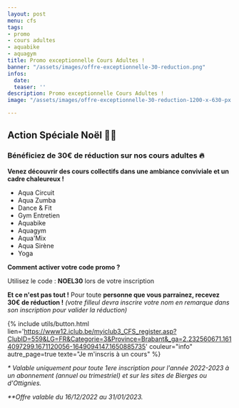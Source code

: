 ```yaml
---
layout: post
menu: cfs
tags:
- promo
- cours adultes
- aquabike
- aquagym
title: Promo exceptionnelle Cours Adultes !
banner: "/assets/images/offre-exceptionnelle-30-reduction.png"
infos:
  date: 
  teaser: ''
description: Promo exceptionnelle Cours Adultes !
image: "/assets/images/offre-exceptionnelle-30-reduction-1200-x-630-px.png"

---
```

## Action Spéciale Noël **🎄🎁**

### Bénéficiez de 30€ de réduction sur nos cours adultes **🔥**

**Venez découvrir des cours collectifs dans une ambiance conviviale et un cadre chaleureux !**

* Aqua Circuit
* Aqua Zumba
* Dance & Fit
* Gym Entretien
* Aquabike
* Aquagym
* Aqua'Mix
* Aqua Sirène
* Yoga

**Comment activer votre code promo ?**

Utilisez le code : **NOEL30** lors de votre inscription

**Et ce n'est pas tout !** Pour toute **personne que vous parrainez, recevez 30€ de réduction !** _(votre filleul devra inscrire votre nom en remarque dans son inscription pour valider la réduction)_

{% include utils/button.html  
lien='https://www12.iclub.be/myiclub3_CFS_register.asp?ClubID=559&LG=FR&Categorie=3&Province=Brabant&_ga=2.232560671.1614097299.1671120056-1649094147.1650885735' couleur="info" autre_page=true texte="Je m'inscris à un cours" %}

_* Valable uniquement pour toute 1ere inscription pour l'année 2022-2023 à un abonnement (annuel ou trimestriel) et sur les sites de Bierges ou d'Ottignies._

_**Offre valable du 16/12/2022 au 31/01/2023._